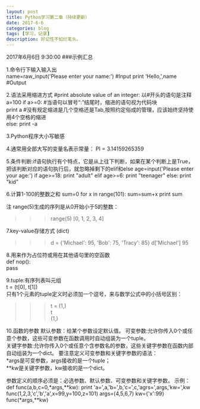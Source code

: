 ```yaml
---
layout: post
title: Python学习第二章（持续更新）
date: 2017-6-6
categories: blog
tags: [学习，记录]
description: 好记性不如烂笔头。
---
```




2017年6月6日 9:30:00 
###示例汇总 

1.命令行下输入输入出  
name=raw_input('Please enter your name:')     #Input
print 'Hello,',name      #Output

2.语法采用缩进方式
#print absolute value of an integer:      以#开头的语句是注释  
a=100
if a>=0:         #当语句以冒号“:”结尾时，缩进的语句视为代码块  
	print a      #没有规定缩进是几个空格还是Tab,按照约定俗成的管理，应该始终坚持使用4个空格的缩进  
else:
	print -a

3.Python程序大小写敏感

4.通常用全部大写的变量名表示常量：
PI = 3.14159265359  

5.条件判断:if语句执行有个特点，它是从上往下判断，如果在某个判断上是True，把该判断对应的语句执行后，就忽略掉剩下的elif和else
age=input('Please enter your age:')
if age>=18:
    print "adult"
elif age>=6:
	print "teenager"
else:
    print "kid"

6.计算1-100的整数之和
sum=0
for x in range(101):
	sum=sum+x
print sum

注
range(5)生成的序列是从0开始小于5的整数：
>>> range(5)
[0, 1, 2, 3, 4]

7.key-value存储方式  (dict)   
>>> d = {'Michael': 95, 'Bob': 75, 'Tracy': 85}
>>> d['Michael']
95   

8.用来作为占位符或用在其他语句里的空函数  
 def nop():  
 	pass  

9.tuple:有序列表叫元组   
t = (t[0], t[1])   
只有1个元素的tuple定义时必须加一个逗号，来与数学公式中的小括号区别：  
>>> t = (1,)  
>>> t  
(1,)  

10.函数的参数
默认参数：给某个参数设定默认值。
可变参数:允许你传入0个或任意个参数，这些可变参数在函数调用时自动组装为一个tuple。   
关键字参数:允许你传入0个或任意个含参数名的参数，这些关键字参数在函数内部自动组装为一个dict。 
要注意定义可变参数和关键字参数的语法：   
*args是可变参数，args接收的是一个tuple；    
**kw是关键字参数，kw接收的是一个dict。   

参数定义的顺序必须是：必选参数、默认参数、可变参数和关键字参数。 示例：
def func(a,b,c=0,*args,**kw):
	print 'a=',a,'b=',b,'c=',c,'agrs=',args,'kw=',kw
func(1,2,3,'c','b','a',x=99,y=100,z=101)
args=(4,5,6,7)
kw={'x':99}
func(*args,**kw)















